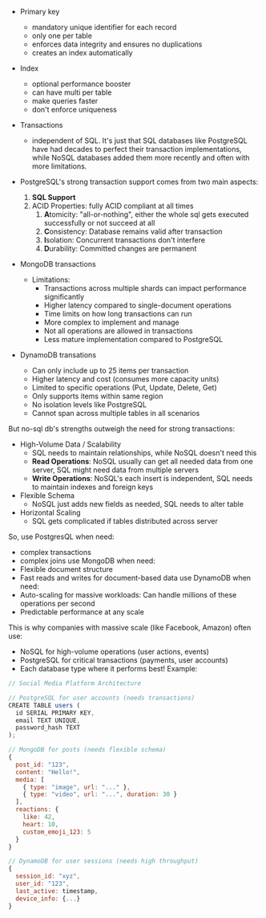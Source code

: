 - Primary key
	- mandatory unique identifier for each record
	- only one per table
	- enforces data integrity and ensures no duplications
	- creates an index automatically

- Index
	- optional performance booster
	- can have multi per table
	- make queries faster
	- don't enforce uniqueness

- Transactions
	- independent of SQL. It's just that SQL databases like PostgreSQL have had decades to perfect their transaction implementations, while NoSQL databases added them more recently and often with more limitations.

- PostgreSQL's strong transaction support comes from two main aspects:
	1. **SQL Support**
	2. ACID Properties: fully ACID compliant at all times
		1. **A**tomicity: "all-or-nothing", either the whole sql gets executed successfully or not succeed at all
		2. **C**onsistency: Database remains valid after transaction
		3. **I**solation: Concurrent transactions don't interfere
		4. **D**urability: Committed changes are permanent

- MongoDB transactions
	- Limitations:
		- Transactions across multiple shards can impact performance significantly
		- Higher latency compared to single-document operations
		- Time limits on how long transactions can run
		- More complex to implement and manage
		- Not all operations are allowed in transactions
		- Less mature implementation compared to PostgreSQL

- DynamoDB transations
	- Can only include up to 25 items per transaction
	- Higher latency and cost (consumes more capacity units)
	- Limited to specific operations (Put, Update, Delete, Get)
	- Only supports items within same region
	- No isolation levels like PostgreSQL
	- Cannot span across multiple tables in all scenarios

But no-sql db's strengths outweigh the need for strong transactions:
- High-Volume Data / Scalability
	- SQL needs to maintain relationships, while NoSQL doesn't need this
	- **Read Operations**: NoSQL usually can get all needed data from one server, SQL might need data from multiple servers
	- **Write Operations**: NoSQL's each insert is independent, SQL needs to maintain indexes and foreign keys
- Flexible Schema
	- NoSQL just adds new fields as needed, SQL needs to alter table
- Horizontal Scaling
	- SQL gets complicated if tables distributed across server

So, use PostgresQL when need:
- complex transactions
- complex joins
use MongoDB when need:
- Flexible document structure
- Fast reads and writes for document-based data
use DynamoDB when need:
- Auto-scaling for massive workloads: Can handle millions of these operations per second
- Predictable performance at any scale

This is why companies with massive scale (like Facebook, Amazon) often use:
- NoSQL for high-volume operations (user actions, events)
- PostgreSQL for critical transactions (payments, user accounts)
- Each database type where it performs best!
Example:
```javascript
// Social Media Platform Architecture

// PostgreSQL for user accounts (needs transactions)
CREATE TABLE users (
  id SERIAL PRIMARY KEY,
  email TEXT UNIQUE,
  password_hash TEXT
);

// MongoDB for posts (needs flexible schema)
{
  post_id: "123",
  content: "Hello!",
  media: [
    { type: "image", url: "..." },
    { type: "video", url: "...", duration: 30 }
  ],
  reactions: {
    like: 42,
    heart: 10,
    custom_emoji_123: 5
  }
}

// DynamoDB for user sessions (needs high throughput)
{
  session_id: "xyz",
  user_id: "123",
  last_active: timestamp,
  device_info: {...}
}
```